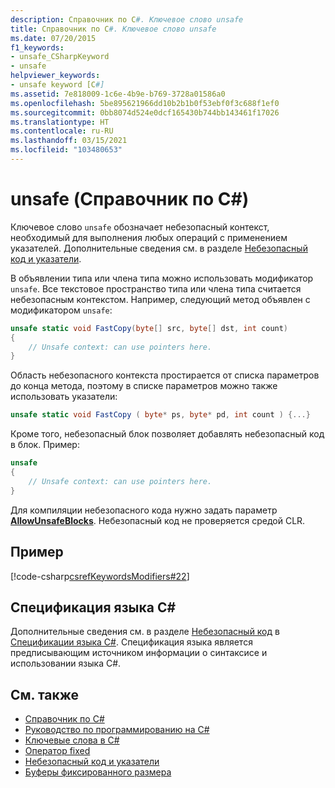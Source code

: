 ```yaml
---
description: Справочник по C#. Ключевое слово unsafe
title: Справочник по C#. Ключевое слово unsafe
ms.date: 07/20/2015
f1_keywords:
- unsafe_CSharpKeyword
- unsafe
helpviewer_keywords:
- unsafe keyword [C#]
ms.assetid: 7e818009-1c6e-4b9e-b769-3728a01586a0
ms.openlocfilehash: 5be895621966dd10b2b1b0f53ebf0f3c688f1ef0
ms.sourcegitcommit: 0bb8074d524e0dcf165430b744bb143461f17026
ms.translationtype: HT
ms.contentlocale: ru-RU
ms.lasthandoff: 03/15/2021
ms.locfileid: "103480653"
---
```

# <a name="unsafe-c-reference"></a>unsafe (Справочник по C#)

Ключевое слово `unsafe` обозначает небезопасный контекст, необходимый для выполнения любых операций с применением указателей. Дополнительные сведения см. в разделе [Небезопасный код и указатели](../../programming-guide/unsafe-code-pointers/index.md).

В объявлении типа или члена типа можно использовать модификатор `unsafe`. Все текстовое пространство типа или члена типа считается небезопасным контекстом. Например, следующий метод объявлен с модификатором `unsafe`:

```csharp
unsafe static void FastCopy(byte[] src, byte[] dst, int count)
{
    // Unsafe context: can use pointers here.
}
```

Область небезопасного контекста простирается от списка параметров до конца метода, поэтому в списке параметров можно также использовать указатели:

```csharp
unsafe static void FastCopy ( byte* ps, byte* pd, int count ) {...}
```

Кроме того, небезопасный блок позволяет добавлять небезопасный код в блок. Пример:

```csharp
unsafe
{
    // Unsafe context: can use pointers here.
}
```

Для компиляции небезопасного кода нужно задать параметр [**AllowUnsafeBlocks**](../compiler-options/language.md#allowunsafeblocks). Небезопасный код не проверяется средой CLR.

## <a name="example"></a>Пример

[!code-csharp[csrefKeywordsModifiers#22](~/samples/snippets/csharp/VS_Snippets_VBCSharp/csrefKeywordsModifiers/CS/csrefKeywordsModifiers.cs#22)]

## <a name="c-language-specification"></a>Спецификация языка C#

Дополнительные сведения см. в разделе [Небезопасный код](~/_csharplang/spec/unsafe-code.md) в [Спецификации языка C#](/dotnet/csharp/language-reference/language-specification/introduction). Спецификация языка является предписывающим источником информации о синтаксисе и использовании языка C#.

## <a name="see-also"></a>См. также

- [Справочник по C#](../index.md)
- [Руководство по программированию на C#](../../programming-guide/index.md)
- [Ключевые слова в C#](index.md)
- [Оператор fixed](fixed-statement.md)
- [Небезопасный код и указатели](../../programming-guide/unsafe-code-pointers/index.md)
- [Буферы фиксированного размера](../../programming-guide/unsafe-code-pointers/fixed-size-buffers.md)
